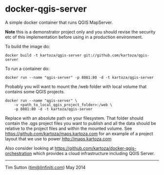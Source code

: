 docker-qgis-server
==================

A simple docker container that runs QGIS MapServer.


**Note** this is a demonstrator project only and you should revise the security
etc of this implementation before using in a production environment.

To build the image do:

```
docker build -t kartoza/qgis-server git://github.com/kartoza/qgis-server
```

To run a container do:

```
docker run --name "qgis-server" -p 8081:80 -d -t kartoza/qgis-server
```

Probably you will want to mount the /web folder with local volume
that contains some QGIS projects. 

```
docker run --name "qgis-server" \
    -v <path_to_local_qgis_project_folder>:/web \
    -p 8081:80 -d -t kartoza/qgis-server
```

Replace with an absolute path on your filesystem. That folder should contain
the .qgs project files you want to publish and all the data should be relative
to the project files and within the mounted volume. See
https://github.com/kartoza/maps.kartoza.com for an example of a project layout
that we use to power http://maps.kartoza.com


Also consider looking at https://github.com/kartoza/docker-qgis-orchestration
which provides a cloud infrastructure including QGIS Server.

-----------

Tim Sutton (tim@linfiniti.com)
May 2014
